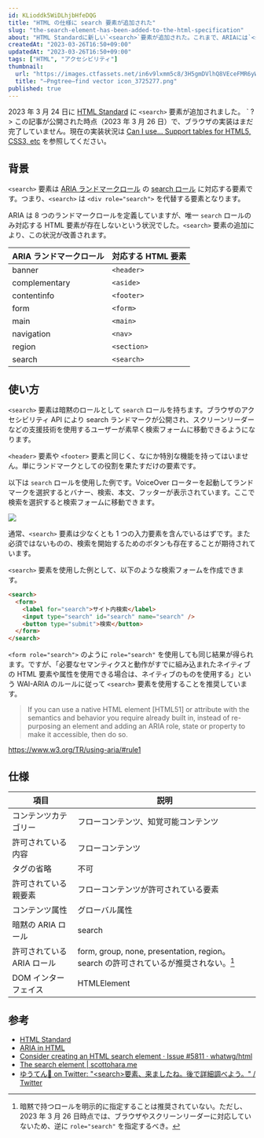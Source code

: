 ```yaml
---
id: KLioddk5WiDLhjbHfeDQG
title: "HTML の仕様に search 要素が追加された"
slug: "the-search-element-has-been-added-to-the-html-specification"
about: "HTML Standardに新しい`<search>`要素が追加された。これまで、ARIAには`<search>`に相当するHTML要素がなかったため、`<div role=\"search\">`しか代替要素がなかった。新たに`<search>`要素を使用することにより、WAI-ARIA を使用せずともsearchランドマークを定義できるようになった。通常、`<search>`要素は少なくとも1つの入力要素を含んでおり、検索を開始するためのボタンもあることが期待されている。"
createdAt: "2023-03-26T16:50+09:00"
updatedAt: "2023-03-26T16:50+09:00"
tags: ["HTML", "アクセシビリティ"]
thumbnail:
  url: "https://images.ctfassets.net/in6v9lxmm5c8/3H5gmDVlhQ8VEceFMR6yWo/d016979782ffed746f6b831e00c7d92a/_Pngtree_find_vector_icon_3725277.png"
  title: "—Pngtree—find vector icon_3725277.png"
published: true
---
```

2023 年 3 月 24 日に [HTML Standard](https://html.spec.whatwg.org/multipage/) に `<search>` 要素が追加されました。
`
?> この記事が公開された時点（2023 年 3 月 26 日）で、ブラウザの実装はまだ完了していません。現在の実装状況は [Can I use... Support tables for HTML5, CSS3, etc](https://caniuse.com/?search=%3Csearch%3E) を参照してください。

## 背景

`<search>` 要素は [ARIA ランドマークロール](https://developer.mozilla.org/en-US/docs/Web/Accessibility/ARIA/Roles/landmark_role) の [search ロール](https://developer.mozilla.org/ja/docs/Web/Accessibility/ARIA/Roles/search_role) に対応する要素です。つまり、`<search>` は `<div role="search">` を代替する要素となります。

ARIA は 8 つのランドマークロールを定義していますが、唯一 `search` ロールのみ対応する HTML 要素が存在しないという状況でした。`<search>` 要素の追加により、この状況が改善されます。

| ARIA ランドマークロール | 対応する HTML 要素 |
| ---------------------- | ------------------ |
| banner                 | `<header>`         |
| complementary           | `<aside>`          |
| contentinfo            | `<footer>`         |
| form                   | `<form>`           |
| main                   | `<main>`           |
| navigation             | `<nav>`            |
| region                 | `<section>`        |
| search                 | `<search>`         |


## 使い方

`<search>` 要素は暗黙のロールとして `search` ロールを持ちます。ブラウザのアクセシビリティ API により search ランドマークが公開され、スクリーンリーダーなどの支援技術を使用するユーザーが素早く検索フォームに移動できるようになります。

`<header>` 要素や `<footer>` 要素と同じく、なにか特別な機能を持ってはいません。単にランドマークとしての役割を果たすだけの要素です。

以下は `search` ロールを使用した例です。VoiceOver ローターを起動してランドマークを選択するとバナー、検索、本文、フッターが表示されています。ここで検索を選択すると検索フォームに移動できます。

![](https://images.ctfassets.net/in6v9lxmm5c8/3iPE1C2Ioa5TsyXWdDIfmS/9247e3430c6bde847cf988536dde81f6/__________2023-03-26_17.20.02.png)

通常、`<search>` 要素は少なくとも 1 つの入力要素を含んでいるはずです。また必須ではないものの、検索を開始するためのボタンも存在することが期待されています。

`<search>` 要素を使用した例として、以下のような検索フォームを作成できます。

```html
<search>
  <form>
    <label for="search">サイト内検索</label>
    <input type="search" id="search" name="search" />
    <button type="submit">検索</button>
  </form>
</search>
```

`<form role="search">` のように `role="search"` を使用しても同じ結果が得られます。ですが、「必要なセマンティクスと動作がすでに組み込まれたネイティブの HTML 要素や属性を使用できる場合は、ネイティブのものを使用する」という WAI-ARIA のルールに従って `<search>` 要素を使用することを推奨しています。

> If you can use a native HTML element [HTML51] or attribute with the semantics and behavior you require already built in, instead of re-purposing an element and adding an ARIA role, state or property to make it accessible, then do so.

https://www.w3.org/TR/using-aria/#rule1

## 仕様

| 項目 | 説明 |
| ------ | ---- |
| コンテンツカテゴリー | フローコンテンツ、知覚可能コンテンツ |
| 許可されている内容 | フローコンテンツ |
| タグの省略 | 不可 |
| 許可されている親要素 | フローコンテンツが許可されている要素 |
| コンテンツ属性 | グローバル属性 |
| 暗黙の ARIA ロール | search |
| 許可されている ARIA ロール | form, group, none, presentation, region。search の許可されているが推奨されない。[^1] |
| DOM インターフェイス | HTMLElement |

[^1]: 暗黙で持つロールを明示的に指定することは推奨されていない。ただし、2023 年 3 月 26 日時点では、ブラウザやスクリーンリーダーに対応していないため、逆に `role="search"` を指定するべき。

## 参考

- [HTML Standard](https://html.spec.whatwg.org/multipage/grouping-content.html#the-search-element)
- [ARIA in HTML](https://w3c.github.io/html-aria/#el-search)
- [Consider creating an HTML search element · Issue #5811 · whatwg/html](https://github.com/whatwg/html/issues/5811)
- [The search element | scottohara.me](https://www.scottohara.me/blog/2023/03/24/search-element.html)
- [ゆうてん🖖 on Twitter: "&lt;search&gt;要素、来ましたね。後で詳細調べよう。" / Twitter](https://twitter.com/cloud10designs/status/1639084339303677953)
